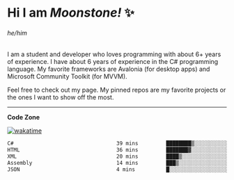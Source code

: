 
<!--
**MoonstoneStudios/MoonstoneStudios** is a ✨ _special_ ✨ repository because its `README.md` (this file) appears on your GitHub profile.

Here are some ideas to get you started:

- 🔭 I’m currently working on ...
- 🌱 I’m currently learning ...
- 👯 I’m looking to collaborate on ...
- 🤔 I’m looking for help with ...
- 💬 Ask me about ...
- 📫 How to reach me: ...
- 😄 Pronouns: ...
- ⚡ Fun fact: ...
-->

# Hi I am _Moonstone!_  ✨
###### he/him

I am a student and developer who loves programming with about 6+ years of experience. 
I have about 6 years of experience in the C# programming language. 
My favorite frameworks are Avalonia (for desktop apps) and Microsoft Community Toolkit (for MVVM).

Feel free to check out my page. My pinned repos are my favorite projects or the ones I want to show off the most. 

---

**Code Zone**


[![wakatime](https://wakatime.com/badge/user/35c755da-7226-42ef-89f9-892c03fbcf7e.svg?style=for-the-badge)](https://wakatime.com/@35c755da-7226-42ef-89f9-892c03fbcf7e)
<!--START_SECTION:waka-->

```txt
C#                                 39 mins         ████████▒░░░░░░░░░░░░░░░░   33.51 %
HTML                               36 mins         ███████▓░░░░░░░░░░░░░░░░░   30.94 %
XML                                20 mins         ████▒░░░░░░░░░░░░░░░░░░░░   17.33 %
Assembly                           14 mins         ███▒░░░░░░░░░░░░░░░░░░░░░   12.67 %
JSON                               4 mins          █░░░░░░░░░░░░░░░░░░░░░░░░   03.56 %
```

<!--END_SECTION:waka-->

